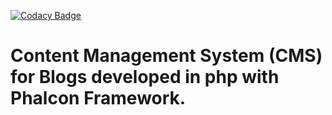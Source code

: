 [![Codacy Badge](https://api.codacy.com/project/badge/grade/c6649e982ad94ea3931c8b305b311f50)](https://www.codacy.com/app/viniciussilveira6/pluton)

# Content Management System (CMS) for Blogs developed in php with Phalcon Framework.

